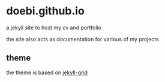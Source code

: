 # doebi.github.io
a jekyll site to host my cv and portfolio

the site also acts as documentation for various of my projects

## theme
the theme is based on [jekyll-grid](https://github.com/femmebot/jekyll-grid)
